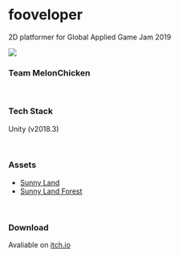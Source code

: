 # fooveloper
 2D platformer for Global Applied Game Jam 2019
 
 ![](https://img.itch.zone/aW1nLzIzNzcwMzIucG5n/original/FpIDlS.png)
 
 
 ### Team MelonChicken

 </br>
 
 ### Tech Stack
 Unity (v2018.3)

 </br>
 
  ### Assets
 * [Sunny Land](https://assetstore.unity.com/packages/2d/characters/sunny-land-103349)
 * [Sunny Land Forest](https://assetstore.unity.com/packages/2d/characters/sunny-land-forest-108124)

 </br>
 
 ### Download
 Avaliable on [itch.io](https://choiysapple.itch.io/fooveloper)

